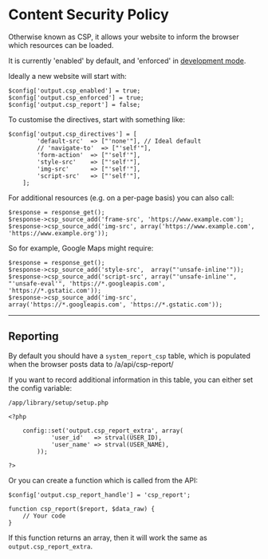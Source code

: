 
# Content Security Policy

Otherwise known as CSP, it allows your website to inform the browser which resources can be loaded.

It is currently 'enabled' by default, and 'enforced' in [development mode](../../doc/setup/debug.md).

Ideally a new website will start with:

	$config['output.csp_enabled'] = true;
	$config['output.csp_enforced'] = true;
	$config['output.csp_report'] = false;

To customise the directives, start with something like:

	$config['output.csp_directives'] = [
			'default-src'  => ["'none'"], // Ideal default
			// 'navigate-to'  => ["'self'"],
			'form-action'  => ["'self'"],
			'style-src'    => ["'self'"],
			'img-src'      => ["'self'"],
			'script-src'   => ["'self'"],
		];

For additional resources (e.g. on a per-page basis) you can also call:

	$response = response_get();
	$response->csp_source_add('frame-src', 'https://www.example.com');
	$response->csp_source_add('img-src', array('https://www.example.com', 'https://www.example.org'));

So for example, Google Maps might require:

	$response = response_get();
	$response->csp_source_add('style-src',  array("'unsafe-inline'"));
	$response->csp_source_add('script-src', array("'unsafe-inline'", "'unsafe-eval'", 'https://*.googleapis.com', 'https://*.gstatic.com'));
	$response->csp_source_add('img-src',    array('https://*.googleapis.com', 'https://*.gstatic.com'));

---

## Reporting

By default you should have a `system_report_csp` table, which is populated when the browser posts data to /a/api/csp-report/

If you want to record additional information in this table, you can either set the config variable:

	/app/library/setup/setup.php

	<?php

		config::set('output.csp_report_extra', array(
				'user_id'   => strval(USER_ID),
				'user_name' => strval(USER_NAME),
			));

	?>

Or you can create a function which is called from the API:

	$config['output.csp_report_handle'] = 'csp_report';

	function csp_report($report, $data_raw) {
		// Your code
	}

If this function returns an array, then it will work the same as `output.csp_report_extra`.
